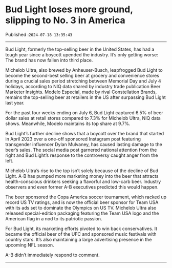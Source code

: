 # Bud Light loses more ground, slipping to No. 3 in America

Published :`2024-07-18 13:35:43`

---

Bud Light, formerly the top-selling beer in the United States, has had a tough year since a boycott upended the industry. It’s only getting worse: The brand has now fallen into third place.

Michelob Ultra, also brewed by Anheuser-Busch, leapfrogged Bud Light to become the second-best selling beer at grocery and convenience stores during a crucial sales period stretching between Memorial Day and July 4 holidays, according to NIQ data shared by industry trade publication Beer Marketer Insights. Modelo Especial, made by rival Constellation Brands, remains the top-selling beer at retailers in the US after surpassing Bud Light last year.

For the past four weeks ending on July 6, Bud Light captured 6.5% of beer dollar sales at retail stores compared to 7.3% for Michelob Ultra, NIQ data shows. Meanwhile, Modelo maintains its top share at 9.7%.

Bud Light’s further decline shows that a boycott over the brand that started in April 2023 over a one-off sponsored Instagram post featuring transgender influencer Dylan Mulvaney, has caused lasting damage to the beer’s sales. The social media post garnered national attention from the right and Bud Light’s response to the controversy caught anger from the left.

Michelob Ultra’s rise to the top isn’t solely because of the decline of Bud Light. A-B has pumped more marketing money into the beer that attracts health-conscious drinkers seeking a flavorful and low-carb beer. Industry observers and even former A-B executives predicted this would happen.

The beer sponsored the Copa America soccer tournament, which racked up record US TV ratings, and is now the official beer sponsor for Team USA with its ads set to dominate the Olympics on US TV. Michelob Ultra also released special-edition packaging featuring the Team USA logo and the American flag in a nod to its patriotic passion.

For Bud Light, its marketing efforts pivoted to win back conservatives. It became the official beer of the UFC and sponsored music festivals with country stars. It’s also maintaining a large advertising presence in the upcoming NFL season.

A-B didn’t immediately respond to comment.

---

